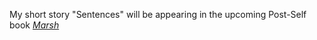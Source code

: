 ---
---
My short story "Sentences" will be appearing in the upcoming Post-Self book [*Marsh*](https://marsh.post-self.ink/)
